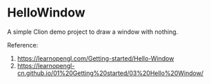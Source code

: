 # HelloWindow

A simple Clion demo project to draw a window with nothing.

Reference:
1. https://learnopengl.com/Getting-started/Hello-Window
2. https://learnopengl-cn.github.io/01%20Getting%20started/03%20Hello%20Window/